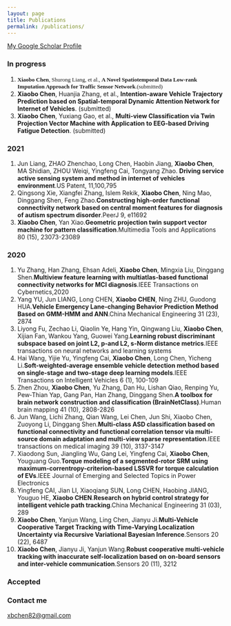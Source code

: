 ```yaml
---
layout: page
title: Publications
permalink: /publications/
---
```

[My Google Scholar Profile](https://scholar.google.com/citations?user=F2sBN_oAAAAJ&hl=en&oi=sra)

### In progress
1. <font size=2 face="Times New Roman">**Xiaobo Chen**, Shurong Liang, et al., **A Novel Spatiotemporal Data Low-rank Imputation Approach for Traffic Sensor Network**.(submitted)  </font>
2. **Xiaobo Chen**, Huanjia Zhang, et al., **Intention-aware Vehicle Trajectory Prediction based on Spatial-temporal Dynamic Attention Network for Internet of Vehicles**. (submitted)  
3. **Xiaobo Chen**, Yuxiang Gao, et al., **Multi-view Classification via Twin Projection Vector Machine with Application to EEG-based Driving Fatigue Detection**. (submitted)


### 2021
1. Jun Liang, ZHAO Zhenchao, Long Chen, Haobin Jiang, **Xiaobo Chen**, MA Shidian, ZHOU Weiqi, Yingfeng Cai, Tongyang Zhao. **Driving service active sensing system and method in internet of vehicles environment**.US Patent, 11,100,795
2. Qingsong Xie, Xiangfei Zhang, Islem Rekik, **Xiaobo Chen**, Ning Mao, Dinggang Shen, Feng Zhao.**Constructing high-order functional connectivity network based on central moment features for diagnosis of autism spectrum disorder**.PeerJ 9, e11692
3. **Xiaobo Chen**, Yan Xiao.**Geometric projection twin support vector machine for pattern classification**.Multimedia Tools and Applications 80 (15), 23073-23089

### 2020
1. Yu Zhang, Han Zhang, Ehsan Adeli, **Xiaobo Chen**, Mingxia Liu, Dinggang Shen.**Multiview feature learning with multiatlas-based functional connectivity networks for MCI diagnosis**.IEEE Transactions on Cybernetics,2020
2. Yang YU, Jun LIANG, Long CHEN, **Xiaobo CHEN**, Ning ZHU, Guodong HUA.**Vehicle Emergency Lane-changing Behavior Prediction Method Based on GMM-HMM and ANN**.China Mechanical Engineering 31 (23), 2874
3. Liyong Fu, Zechao Li, Qiaolin Ye, Hang Yin, Qingwang Liu, **Xiaobo Chen**, Xijian Fan, Wankou Yang, Guowei Yang.**Learning robust discriminant subspace based on joint L2, p-and L2, s-Norm distance metrics**.IEEE transactions on neural networks and learning systems
4. Hai Wang, Yijie Yu, Yingfeng Cai, **Xiaobo Chen**, Long Chen, Yicheng Li.**Soft-weighted-average ensemble vehicle detection method based on single-stage and two-stage deep learning models**.IEEE Transactions on Intelligent Vehicles 6 (1), 100-109
5. Zhen Zhou, **Xiaobo Chen**, Yu Zhang, Dan Hu, Lishan Qiao, Renping Yu, Pew‐Thian Yap, Gang Pan, Han Zhang, Dinggang Shen.**A toolbox for brain network construction and classification (BrainNetClass)**.Human brain mapping 41 (10), 2808-2826
6. Jun Wang, Lichi Zhang, Qian Wang, Lei Chen, Jun Shi, Xiaobo Chen, Zuoyong Li, Dinggang Shen.**Multi-class ASD classification based on functional connectivity and functional correlation tensor via multi-source domain adaptation and multi-view sparse representation**.IEEE transactions on medical imaging 39 (10), 3137-3147
7. Xiaodong Sun, Jiangling Wu, Gang Lei, Yingfeng Cai, **Xiaobo Chen**, Youguang Guo.**Torque modeling of a segmented-rotor SRM using maximum-correntropy-criterion-based LSSVR for torque calculation of EVs**.IEEE Journal of Emerging and Selected Topics in Power Electronics
8. Yingfeng CAI, Jian LI, Xiaoqiang SUN, Long CHEN, Haobing JIANG, Youguo HE, **Xiaobo CHEN**.**Research on hybrid control strategy for intelligent vehicle path tracking**.China Mechanical Engineering 31 (03), 289
9. **Xiaobo Chen**, Yanjun Wang, Ling Chen, Jianyu Ji.**Multi-Vehicle Cooperative Target Tracking with Time-Varying Localization Uncertainty via Recursive Variational Bayesian Inference**.Sensors 20 (22), 6487
10. **Xiaobo Chen**, Jianyu Ji, Yanjun Wang.**Robust cooperative multi-vehicle tracking with inaccurate self-localization based on on-board sensors and inter-vehicle communication**.Sensors 20 (11), 3212

### Accepted


### Contact me

[xbchen82@gmail.com](mailto:xbchen82@gmail.com)
